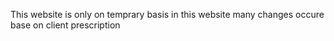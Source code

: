 This website is only on temprary basis in this website many changes occure base on  client prescription 
